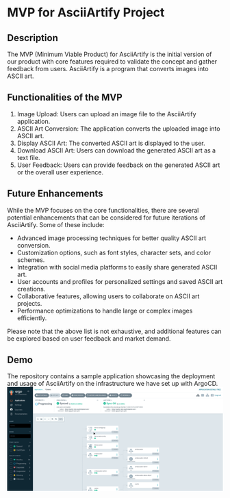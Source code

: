 # MVP for AsciiArtify Project

## Description

The MVP (Minimum Viable Product) for AsciiArtify is the initial version of our product with core features required to validate the concept and gather feedback from users. AsciiArtify is a program that converts images into ASCII art.

## Functionalities of the MVP

1. Image Upload: Users can upload an image file to the AsciiArtify application.
2. ASCII Art Conversion: The application converts the uploaded image into ASCII art.
3. Display ASCII Art: The converted ASCII art is displayed to the user.
4. Download ASCII Art: Users can download the generated ASCII art as a text file.
5. User Feedback: Users can provide feedback on the generated ASCII art or the overall user experience.

## Future Enhancements

While the MVP focuses on the core functionalities, there are several potential enhancements that can be considered for future iterations of AsciiArtify. Some of these include:

- Advanced image processing techniques for better quality ASCII art conversion.
- Customization options, such as font styles, character sets, and color schemes.
- Integration with social media platforms to easily share generated ASCII art.
- User accounts and profiles for personalized settings and saved ASCII art creations.
- Collaborative features, allowing users to collaborate on ASCII art projects.
- Performance optimizations to handle large or complex images efficiently.

Please note that the above list is not exhaustive, and additional features can be explored based on user feedback and market demand.

## Demo

The repository contains a sample application showcasing the deployment and usage of AsciiArtify on the infrastructure we have set up with ArgoCD.
![demo](/assets/peek-mvp.gif)
